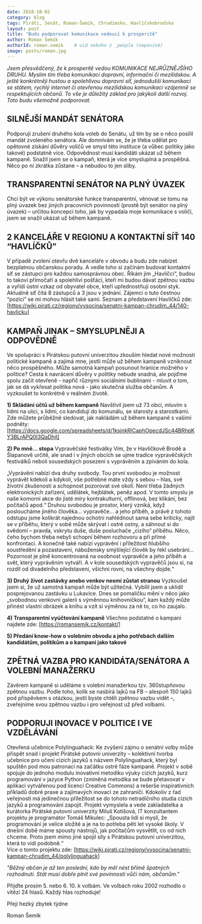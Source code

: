 ```yaml
---
date: 2018-10-02
category: blog
tags: Piráti, Senát, Roman-Šemík, Chrudimsko, Havlíčskobrodsko
layout: post
title: "Budu podporovat komunikace vedoucí k prosperitě"
author: Roman Šemík
authorId: roman.semik    # uid nekoho z _people (nepoviné)
image: posts/roman.jpg
---
```


*Jsem přesvědčený, že k prosperitě vedou KOMUNIKACE NEJRŮZNĚJŠÍHO DRUHU. Myslím tím třeba komunikaci dopravní, informační či mezilidskou. A ještě konkrétněji hustou a spolehlivou dopravní síť, jednodušší komunikaci se státem, rychlý internet či otevřenou mezilidskou komunikaci vzájemně se respektujících občanů. To vše je důležitý základ pro jakýkoli další rozvoj. Toto budu všemožně podporovat.*

## SILNĚJŠÍ MANDÁT SENÁTORA 
Podporuji zrušení druhého kola voleb do Senátu, už tím by se o něco posílil mandát zvoleného senátora. Ale domnívám se, že je třeba udělat pro opětovné získání důvěry voličů ve smysl této instituce (a vůbec politiky jako takové) podstatně více. Odpovědnost musí kandidáti ukázat už během kampaně. Snažil jsem se o kampaň, která je více smysluplná a prospěšná. Něco po ní zkrátka zůstane – a nebudou to jen sliby.

## TRANSPARENTNÍ SENÁTOR NA PLNÝ ÚVAZEK
Chci být ve výkonu senátorské funkce transparentní, věnovat se tomu na plný úvazek bez jiných pracovních povinností (prostě být senátor na plný úvazek) – určitou koncepci toho, jak by vypadala moje komunikace s voliči, jsem se snažil ukázat už během kampaně.  

## 2 KANCELÁŘE V REGIONU A KONTAKTNÍ SÍŤ 140 “HAVLÍČKŮ”
V případě zvolení otevřu dvě kanceláře v obvodu a budu zde nabízet bezplatnou občanskou poradu. A vedle toho si začínám budovat kontaktní síť se zástupci pro každou samosprávnou obec. Říkám jim „Havlíčci“, budou to takoví přímočaří a spolehliví pošťáci, kteří mi budou dávat zpětnou vazbu a vyřídí ústní vzkaz od obyvatel obce, kteří upřednostňují osobní styk. Aktuálně síť čítá 8 zástupců a 3 jsou v jednání. Zájemci o tuto čestnou “pozici” se mi mohou hlásit také sami. 
Seznam a představení Havlíčků zde: [https://wiki.pirati.cz/regiony/vysocina/senatni-kampan-chrudim_44/140-havlicku]  

## KAMPAŇ JINAK – SMYSLUPLNĚJI A ODPOVĚDNĚ
Ve spolupráci s Pirátskou putovní univerzitou zkouším hledat nové možnosti politické kampaně a zajímá mne, jestli může už během kampaně vzniknout něco prospěšného. Může samotná kampaň posunout hranice možného v politice? Cesta k navrácení důvěry v politiky nebude snadná, ale pojďme spolu začít otevřeně  - napříč různými sociálními bublinami - mluvit o tom, jak se dá vykřesat politika nová - jako skutečná služba občanům. A vyzkoušet to konkrétně v reálném životě.

**1) Skládání účtů už během kampaně** 
Navštívil jsem už 73 obcí, mluvím s lidmi na ulici, s lidmi, co kandidují do komunálu, se starosty a starostkami. 
Zde můžete průběžně sledovat, jak nakládám už během kampaně s vašimi podněty: [https://docs.google.com/spreadsheets/d/1ksjnkRlCaphOpecdJSc44BRhpKY3BLrAPQ0l3QaDhjI]

**2) Po mně... stopa**
Vypravěčské festiválky
Vím, že v Havlíčkově Brodě a Šlapanově určitě, ale snad i v jiných obcích se ujme tradice vypravěčských festiválků neboli sousedských posezení s vyprávěním a zpíváním do kola. 

„Vyprávění nabízí dva druhy svobody. Tou první svobodou je možnost vyprávět kdekoli a kdykoli, vše potřebné máte vždy s sebou – hlas, své životní zkušenosti a schopnost pozorovat své okolí. Není třeba žádných elektronických zařízení, udělátek, hejblátek, peněz apod. V tomto smyslu je naše komorní akce do jisté míry kontrakulturní, offlinová, bez klikání, bez počítačů apod.“  Druhou svobodou je prostor, který vzniká, když posloucháme  jiného člověka... vypravěče... a jeho příběh, a právě z tohoto odstupu jsme kolikrát najednou ochotni nahlédnout sama sebe kriticky, najít se v příběhu, který v sobě může skrývat i ostré  ostny, a sáhnout si do svědomí – pravda, vskrytu duše, duše posluchače „cizího“ příběhu. Něco, čeho bychom třeba nebyli schopní během rozhovoru a při přímé konfrontaci. A konečně také nabízí vyprávění i příležitost hlubšího soustředění a pozastavení, nábožensky smýšlející člověk by řekl usebrání... Pozornost je plně koncentrovaná na  osobnost vypravěče a jeho příběh a svět, který vyprávěním vytváří. A v kole sousedských vypravěčů jsou si, na rozdíl od divadelního představení, všichni rovni, na všechny dojde.“ 

**3) Druhý život zastávky anebo venkov nesmí zůstat stranou**
Vyzkoušel jsem si, že už samotná kampaň může být užitečná. Vybílil jsem a uklidil posprejovanou zastávku u Lukavice. Dnes se pomaličku mění v něco jako „svobodnou venkovní galerii s výměnnou knihovničkou“, kam každý může přinést vlastní obrázek a knihu a vzít si výměnou za ně to, co ho zaujalo. 

**4) Transparentní vyúčtování kampaně**
Všechno podstatné o kampani najdete zde: [https://romansemik.cz/kontakt/]

**5) Předání know-how o volebním obvodu a jeho potřebách dalším kandidátům, politikům a o kampani jako takové**

## ZPĚTNÁ VAZBA PRO KANDIDÁTA/SENÁTORA A VOLEBNÍ MANAŽERKU
Závěrem kampaně si uděláme s volební manažerkou tzv. 360stupňovou zpětnou vazbu. Podle toho, kolik se nasbírá lajků na FB – alespoň 150 lajků pod příspěvkem s otázkou, jestli byste chtěli zpětnou vazbu vidět –, zveřejníme svou zpětnou vazbu i pro veřejnost už před volbami. 

## PODPORUJI INOVACE V POLITICE I VE VZDĚLÁVÁNÍ
Otevřená učebnice Polylinguahack:  Ke zvýšení zájmu o senátní volby může přispět snad i projekt Pirátské putovní univerzity – kolektivní tvorba učebnice pro učení cizích jazyků s názvem Polylinguahack, který byl spuštěn pod mou patronací na začátku ostré fáze kampaně. Projekt v sobě spojuje do jednoho modulu inovativní metodiku výuky cizích jazyků, kurz programování v jazyce Python (zmíněná metodika se bude přetavovat v aplikaci vytvářenou pod licencí Creative Commons) a rešerše inspirativních příkladů dobré praxe a zajímavých inovací ze zahraničí. Kdokoliv z řad veřejnosti má jedinečnou příležitost se do tohoto netradičního studia cizích jazyků a programování zapojit. Projekt vymyslela a vede zakladatelka a kurátorka Pirátské putovní univerzity Miluš Kotišová, IT konzultantem projektu je programátor Tomáš Mikulec: „Spousta lidí si myslí, že programování je velice složité a je na to potřeba pěti let vysoké školy. V dnešní době máme spousty nástrojů,  jak počítačům vysvětlit, co od nich chceme. Proto jsem mimo jiné spojil síly s Pirátskou putovní univerzitou, která to vidí podobně.“   
Více o tomto projektu zde:  [https://wiki.pirati.cz/regiony/vysocina/senatni-kampan-chrudim_44/polylinguahack]


*"Běžný občan je až ten poslední, kdo by měl nést břímě špatných rozhodnutí. Stát musí dobře plnit své povinnosti vůči nám, občanům."*   

Přijďte prosím 5. nebo 6. 10. k volbám. Ve volbách roku 2002 rozhodlo o vítězi 24 hlasů. Každý hlas rozhoduje!

Přeji hezký zbytek týdne


Roman Šemík
